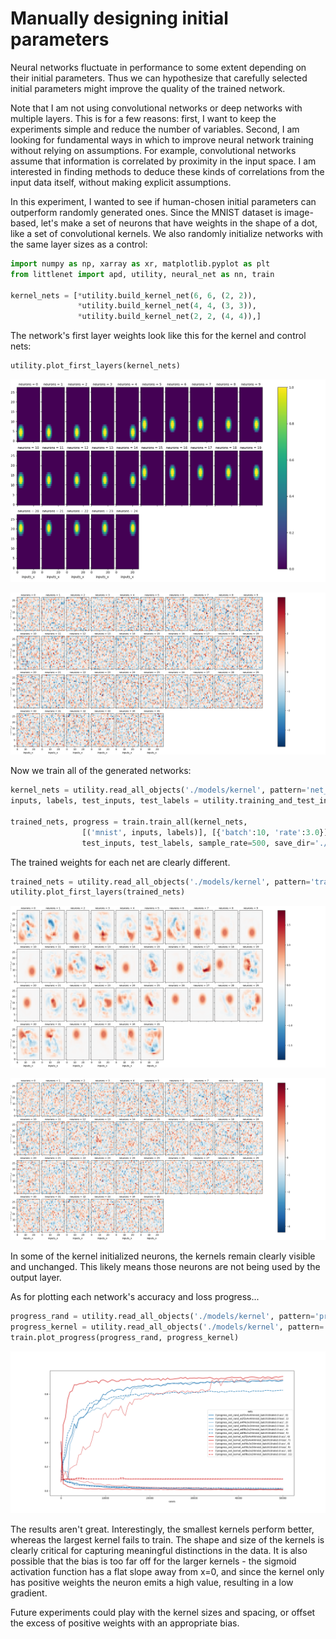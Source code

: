 Manually designing initial parameters
=====================================

Neural networks fluctuate in performance to some extent depending on
their initial parameters. Thus we can hypothesize that carefully selected
initial parameters might improve the quality of the trained network.

Note that I am not using convolutional networks or deep networks with multiple layers.
This is for a few reasons: first, I want to keep the experiments simple and reduce
the number of variables. Second, I am looking for fundamental ways in which to improve
neural network training without relying on assumptions. For example, convolutional
networks assume that information is correlated by proximity in the input space.
I am interested in finding methods to deduce these kinds of correlations from the
input data itself, without making explicit assumptions.

In this experiment, I wanted to see if human-chosen initial parameters
can outperform randomly generated ones. Since the MNIST dataset is image-based,
let's make a set of neurons that have weights in the shape of a dot, like a set
of convolutional kernels. We also randomly initialize networks with the same
layer sizes as a control:

```python
import numpy as np, xarray as xr, matplotlib.pyplot as plt
from littlenet import apd, utility, neural_net as nn, train

kernel_nets = [*utility.build_kernel_net(6, 6, (2, 2)),
               *utility.build_kernel_net(4, 4, (3, 3)),
               *utility.build_kernel_net(2, 2, (4, 4)),]
```

The network's first layer weights look like this for the kernel and control nets:

```python
utility.plot_first_layers(kernel_nets)
```

![Untrained kernel net weights for first layer](./image/kernel-untrained-weights.png)

![Untrained randomly initialized net weights for first layer](./image/kernel-control-untrained-weights.png)

Now we train all of the generated networks:

```python
kernel_nets = utility.read_all_objects('./models/kernel', pattern='net_*')
inputs, labels, test_inputs, test_labels = utility.training_and_test_inputs()

trained_nets, progress = train.train_all(kernel_nets,
                [('mnist', inputs, labels)], [{'batch':10, 'rate':3.0}],
                test_inputs, test_labels, sample_rate=500, save_dir='./models/kernel')
```

The trained weights for each net are clearly different.

```python
trained_nets = utility.read_all_objects('./models/kernel', pattern='trained_*')
utility.plot_first_layers(trained_nets)
```

![Trained kernel net weights for first layer](./image/kernel-trained-weights.png)

![Trained randomly initialized net weights for first layer](./image/kernel-control-trained-weights.png)

In some of the kernel initialized neurons, the kernels remain clearly visible and unchanged.
This likely means those neurons are not being used by the output layer.

As for plotting each network's accuracy and loss progress...

```python
progress_rand = utility.read_all_objects('./models/kernel', pattern='progress*rand*')
progress_kernel = utility.read_all_objects('./models/kernel', pattern='progress*kernel*')
train.plot_progress(progress_rand, progress_kernel)
```

![Progress of kernel vs random](./image/kernel-progress.png)


The results aren't great. Interestingly, the smallest kernels perform better, whereas the largest
kernel fails to train. The shape and size of the kernels is clearly critical for capturing
meaningful distinctions in the data. It is also possible that the bias is too far off for the larger
kernels - the sigmoid activation function has a flat slope away from x=0, and since the kernel
only has positive weights the neuron emits a high value, resulting in a low gradient.

Future experiments could play with the kernel sizes and spacing, or offset the excess of positive
weights with an appropriate bias.
